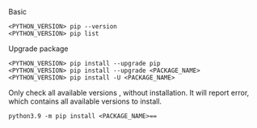 Basic

```
<PYTHON_VERSION> pip --version
<PYTHON_VERSION> pip list
```


Upgrade package
```
<PYTHON_VERSION> pip install --upgrade pip
<PYTHON_VERSION> pip install --upgrade <PACKAGE_NAME>
<PYTHON_VERSION> pip install -U <PACKAGE_NAME>
```

Only check all available versions , without installation. It will report error, which contains all available versions to install.
```
python3.9 -m pip install <PACKAGE_NAME>==
```
